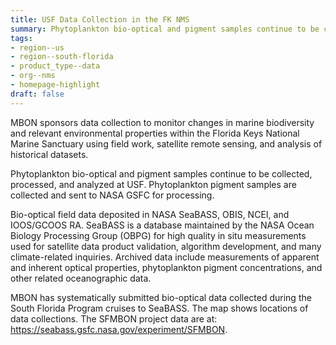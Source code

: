 ```yaml
---
title: USF Data Collection in the FK NMS
summary: Phytoplankton bio-optical and pigment samples continue to be collected, processed, and analyzed at USF for the FK NMS and surrounding region.
tags:
- region--us
- region--south-florida
- product_type--data
- org--nms
- homepage-highlight
draft: false
---
```


MBON sponsors data collection to monitor changes in marine biodiversity and relevant environmental properties within the Florida Keys National Marine Sanctuary using field work, satellite remote sensing, and analysis of historical datasets.

Phytoplankton bio-optical and pigment samples continue to be collected, processed, and analyzed at USF.
Phytoplankton pigment samples are collected and sent to NASA GSFC for processing.

Bio-optical field data deposited in NASA SeaBASS, OBIS, NCEI, and IOOS/GCOOS RA.
SeaBASS is a database maintained by the NASA Ocean Biology Processing Group (OBPG) for high quality in situ measurements used for satellite data product validation, algorithm development, and many climate-related inquiries.
Archived data include measurements of apparent and inherent optical properties, phytoplankton pigment concentrations, and other related oceanographic data.

MBON has systematically submitted bio-optical data collected during the South Florida Program cruises to SeaBASS. The map shows locations of data collections.
The SFMBON project data are at: https://seabass.gsfc.nasa.gov/experiment/SFMBON.
